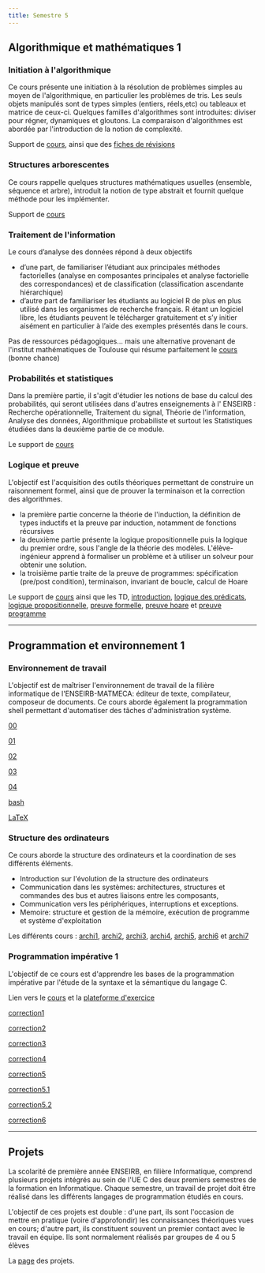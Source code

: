```yaml
---
title: Semestre 5
---
```


## <i class="fas fa-calculator"></i> Algorithmique et mathématiques 1

### Initiation à l'algorithmique

Ce cours présente une initiation à la résolution de problèmes simples au moyen
de l'algorithmique, en particulier les problèmes de tris. Les seuls objets
manipulés sont de types simples (entiers, réels,etc) ou tableaux et matrice de
ceux-ci. Quelques familles d'algorithmes sont introduites: diviser pour régner,
dynamiques et gloutons. La comparaison d'algorithmes est abordée par
l'introduction de la notion de complexité.

Support de
[cours](http://www.apprendre-en-ligne.net/info/bibliotheque/initiation-algorithmique.pdf),
ainsi que des [fiches de
révisions](https://drive.google.com/file/d/1-SemWVRsfUbeEjiQ5UYnzp4yw0mdMLHn/view)

### Structures arborescentes

Ce cours rappelle quelques structures mathématiques usuelles (ensemble, séquence
et arbre), introduit la notion de type abstrait et fournit quelque méthode pour
les implémenter.

Support de
[cours](http://www.mohamedelafrit.com/education/ENSEIRB/Graphes/notes22Novembre2006.pdf)

### Traitement de l'information

Le cours d’analyse des données répond à deux objectifs

+ d’une part, de familiariser l’étudiant aux principales méthodes factorielles
  (analyse en composantes principales et analyse factorielle des correspondances)
  et de classification (classification ascendante hiérarchique)
+ d’autre part de familiariser les étudiants au logiciel R de plus en plus
  utilisé dans les organismes de recherche français. R étant un logiciel libre,
  les étudiants peuvent le télécharger gratuitement et s’y initier aisément en
  particulier à l’aide des exemples présentés dans le cours.

Pas de ressources pédagogiques... mais une alternative provenant de l'institut
mathématiques de Toulouse qui résume parfaitement le
[cours](./img/asdm.pdf) (bonne chance)

### Probabilités et statistiques

Dans la première partie, il s'agit d'étudier les notions de base du calcul des
probabilités, qui seront utilisées dans d'autres enseignements à l' ENSEIRB :
Recherche opérationnelle, Traitement du signal, Théorie de l'information,
Analyse des données, Algorithmique probabiliste et surtout les Statistiques
étudiées dans la deuxième partie de ce module.

Le support de [cours](./img/probas.pdf)

### Logique et preuve

L'objectif est l'acquisition des outils théoriques permettant de construire un
raisonnement formel, ainsi que de prouver la terminaison et la correction des
algorithmes.

+ la première partie concerne la théorie de l'induction, la définition de types
  inductifs et la preuve par induction, notamment de fonctions récursives
+ la deuxième partie présente la logique propositionnelle puis la logique du
  premier ordre, sous l'angle de la théorie des modèles. L'élève-ingénieur
  apprend à formaliser un problème et à utiliser un solveur pour obtenir une
  solution.
+ la troisième partie traite de la preuve de programmes: spécification (pre/post
  condition), terminaison, invariant de boucle, calcul de Hoare

Le support de [cours](./img/poly-if107-etd.pdf) ainsi que les TD,
[introduction](./img/td-induction.etd.pdf), [logique des
prédicats](./img/td-logique-predicats.etd.pdf), [logique
propositionnelle](./img/td-logique-propositionnelle.etd.pdf), [preuve
formelle](./img/td-preuve-formelle.etd.pdf), [preuve
hoare](./img/td-preuve-hoare.etd.pdf) et [preuve programme](./img/td-preuve-programme.etd.pdf)

---

## <i class="fas fa-code"></i> Programmation et environnement 1

### Environnement de travail

L'objectif est de maîtriser l'environnement de travail de la filière
informatique de l'ENSEIRB-MATMECA: éditeur de texte, compilateur, composeur de
documents. Ce cours aborde également la programmation shell permettant
d'automatiser des tâches d'administration système.

[00](http://mfaverge.vvv.enseirb-matmeca.fr/wordpress/wp-content/cours/IF104/00-introduction.pdf)

[01](./img/01.pdf)

[02](./img/02.pdf)

[03](./img/03.pdf)

[04](./img/04.pdf)

[bash](./img/Bash.tar.xz)

[LaTeX](./img/LaTeX.tar.xz)

### Structure des ordinateurs

Ce cours aborde la structure des ordinateurs et la coordination de ses
différents éléments.

+ Introduction sur l'évolution de la structure des ordinateurs
+ Communication dans les systèmes: architectures, structures et commandes des
  bus et autres liaisons entre les composants,
+ Communication vers les périphériques, interruptions et exceptions.
+ Memoire: structure et gestion de la mémoire, exécution de programme et système
  d'exploitation

Les différents cours : [archi1](./img/archi-1.pdf),
[archi2](./img/archi-2.pdf), [archi3](./img/archi-3.pdf),
[archi4](./img/archi-4.pdf), [archi5](./img/archi-5.pdf),
[archi6](./img/archi-6.pdf) et [archi7](./img/archi-7.pdf)

### Programmation impérative 1

L'objectif de ce cours est d'apprendre les bases de la programmation impérative
par l'étude de la syntaxe et la sémantique du langage C.

Lien vers le [cours](https://www.labri.fr/perso/fmoranda/slides/pg101.html#/) et
la [plateforme d'exercice](https://thor.enseirb-matmeca.fr:4443/)

[feuille1]:https://www.labri.fr/perso/fmoranda/pg101/pg101-1/

[feuille2]:https://www.labri.fr/perso/fmoranda/pg101/pg101-2/

[feuille3]:https://www.labri.fr/perso/fmoranda/pg101/pg101-3/

[feuille4]:https://www.labri.fr/perso/fmoranda/pg101/pg101-4bis/

[feuille5]:https://www.labri.fr/perso/fmoranda/pg101/pg101-4/

[feuille5.1]:https://www.labri.fr/perso/fmoranda/pg101/pg101-5bis/

[feuille5.2]:https://www.labri.fr/perso/fmoranda/pg101/pg101-9/

[feuille6]:https://www.labri.fr/perso/fmoranda/pg101/pg101-5/

[correction1](./img/feuille1.tar.xz)

[correction2](./img/feuille2.tar.xz)

[correction3](./img/feuille3.tar.xz)

[correction4](./img/feuille4.tar.xz)

[correction5](./img/feuille5.tar.xz)

[correction5.1](./img/feuille5-1.tar.xz)

[correction5.2](./img/feuille5-2.tar.xz)

[correction6](./img/feuille6.tar.xz)


---

## Projets

La scolarité de première année ENSEIRB, en filière Informatique, comprend
plusieurs projets intégrés au sein de l'UE C des deux premiers semestres de la
formation en Informatique. Chaque semestre, un travail de projet doit être
réalisé dans les différents langages de programmation étudiés en cours.

L'objectif de ces projets est double : d'une part, ils sont l'occasion de mettre
en pratique (voire d'approfondir) les connaissances théoriques vues en cours;
d'autre part, ils constituent souvent un premier contact avec le travail en
équipe. Ils sont normalement réalisés par groupes de 4 ou 5 élèves

La
[page](https://www.labri.fr/perso/renault/working/teaching/projets/projets.php)
des projets.

